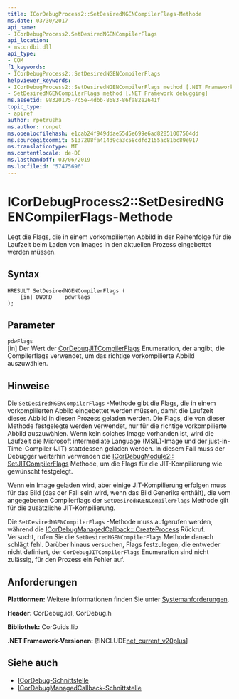 ```yaml
---
title: ICorDebugProcess2::SetDesiredNGENCompilerFlags-Methode
ms.date: 03/30/2017
api_name:
- ICorDebugProcess2.SetDesiredNGENCompilerFlags
api_location:
- mscordbi.dll
api_type:
- COM
f1_keywords:
- ICorDebugProcess2::SetDesiredNGENCompilerFlags
helpviewer_keywords:
- ICorDebugProcess2::SetDesiredNGENCompilerFlags method [.NET Framework debugging]
- SetDesiredNGENCompilerFlags method [.NET Framework debugging]
ms.assetid: 98320175-7c5e-4dbb-8683-86fa82e2641f
topic_type:
- apiref
author: rpetrusha
ms.author: ronpet
ms.openlocfilehash: e1cab24f949ddae55d5e699e6ad82851007504dd
ms.sourcegitcommit: 5137208fa414d9ca3c58cdfd2155ac81bc89e917
ms.translationtype: MT
ms.contentlocale: de-DE
ms.lasthandoff: 03/06/2019
ms.locfileid: "57475696"
---
```

# <a name="icordebugprocess2setdesiredngencompilerflags-method"></a>ICorDebugProcess2::SetDesiredNGENCompilerFlags-Methode
Legt die Flags, die in einem vorkompilierten Abbild in der Reihenfolge für die Laufzeit beim Laden von Images in den aktuellen Prozess eingebettet werden müssen.  
  
## <a name="syntax"></a>Syntax  
  
```  
HRESULT SetDesiredNGENCompilerFlags (  
    [in] DWORD    pdwFlags  
);  
```  
  
## <a name="parameters"></a>Parameter  
 `pdwFlags`  
 [in] Der Wert der [CorDebugJITCompilerFlags](../../../../docs/framework/unmanaged-api/debugging/cordebugjitcompilerflags-enumeration.md) Enumeration, der angibt, die Compilerflags verwendet, um das richtige vorkompilierte Abbild auszuwählen.  
  
## <a name="remarks"></a>Hinweise  
 Die `SetDesiredNGENCompilerFlags` -Methode gibt die Flags, die in einem vorkompilierten Abbild eingebettet werden müssen, damit die Laufzeit dieses Abbild in diesen Prozess geladen werden. Die Flags, die von dieser Methode festgelegte werden verwendet, nur für die richtige vorkompilierte Abbild auszuwählen. Wenn kein solches Image vorhanden ist, wird die Laufzeit die Microsoft intermediate Language (MSIL)-Image und der just-in-Time-Compiler (JIT) stattdessen geladen werden. In diesem Fall muss der Debugger weiterhin verwenden die [ICorDebugModule2:: SetJITCompilerFlags](../../../../docs/framework/unmanaged-api/debugging/icordebugmodule2-setjitcompilerflags-method.md) Methode, um die Flags für die JIT-Kompilierung wie gewünscht festgelegt.  
  
 Wenn ein Image geladen wird, aber einige JIT-Kompilierung erfolgen muss für das Bild (das der Fall sein wird, wenn das Bild Generika enthält), die vom angegebenen Compilerflags der `SetDesiredNGENCompilerFlags` Methode gilt für die zusätzliche JIT-Kompilierung.  
  
 Die `SetDesiredNGENCompilerFlags` -Methode muss aufgerufen werden, während die [ICorDebugManagedCallback:: CreateProcess](../../../../docs/framework/unmanaged-api/debugging/icordebugmanagedcallback-createprocess-method.md) Rückruf. Versucht, rufen Sie die `SetDesiredNGENCompilerFlags` Methode danach schlägt fehl. Darüber hinaus versuchen, Flags festzulegen, die entweder nicht definiert, der `CorDebugJITCompilerFlags` Enumeration sind nicht zulässig, für den Prozess ein Fehler auf.  
  
## <a name="requirements"></a>Anforderungen  
 **Plattformen:** Weitere Informationen finden Sie unter [Systemanforderungen](../../../../docs/framework/get-started/system-requirements.md).  
  
 **Header:** CorDebug.idl, CorDebug.h  
  
 **Bibliothek:** CorGuids.lib  
  
 **.NET Framework-Versionen:** [!INCLUDE[net_current_v20plus](../../../../includes/net-current-v20plus-md.md)]  
  
## <a name="see-also"></a>Siehe auch
- [ICorDebug-Schnittstelle](../../../../docs/framework/unmanaged-api/debugging/icordebug-interface.md)
- [ICorDebugManagedCallback-Schnittstelle](../../../../docs/framework/unmanaged-api/debugging/icordebugmanagedcallback-interface.md)
